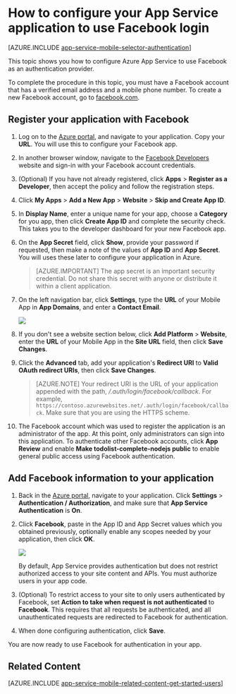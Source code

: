 <properties
    pageTitle="How to configure Facebook authentication for your App Services application"
    description="Learn how to configure Facebook authentication for your App Services application."
    services="app-service\mobile"
    documentationCenter=""
    authors="mattchenderson"
    manager="dwrede"
    editor=""/>

<tags
    ms.service="app-service-mobile"
    ms.workload="mobile"
    ms.tgt_pltfrm="na"
    ms.devlang="multiple"
    ms.topic="article"
    ms.date="02/28/2016"
    ms.author="mahender"/>

# How to configure your App Service application to use Facebook login

[AZURE.INCLUDE [app-service-mobile-selector-authentication](../../includes/app-service-mobile-selector-authentication.md)]

This topic shows you how to configure Azure App Service to use Facebook as an authentication provider.

To complete the procedure in this topic, you must have a Facebook account that has a verified email address and a mobile phone number. To create a new Facebook account, go to [facebook.com].

## <a name="register"> </a>Register your application with Facebook

1. Log on to the [Azure portal], and navigate to your application. Copy your **URL**. You will use this to configure your Facebook app.

2. In another browser window, navigate to the [Facebook Developers] website and sign-in with your Facebook account credentials.

3. (Optional) If you have not already registered, click **Apps** > **Register as a Developer**, then accept the policy and follow the registration steps.

4. Click **My Apps** > **Add a New App** > **Website** > **Skip and Create App ID**. 

5. In **Display Name**, enter a unique name for your app, choose a **Category** for you app, then click **Create App ID** and complete the security check. This takes you to the developer dashboard for your new Facebook app.

6. On the **App Secret** field, click **Show**, provide your password if requested, then make a note of the values of **App ID** and **App Secret**. You will uses these later to configure your application in Azure.

    > [AZURE.IMPORTANT] The app secret is an important security credential. Do not share this secret with anyone or distribute it within a client application.

7. On the left navigation bar, click **Settings**, type the **URL** of your Mobile App in **App Domains**, and enter a **Contact Email**.

    ![][0]

8. If you don't see a website section below, click **Add Platform** > **Website**, enter the **URL** of your Mobile App in the **Site URL** field, then click **Save Changes**.

9. Click the **Advanced** tab, add your application's **Redirect URI** to **Valid OAuth redirect URIs**, then click **Save Changes**. 

    > [AZURE.NOTE] Your redirect URI is the URL of your application appended with the path, _/.auth/login/facebook/callback_. For example, `https://contoso.azurewebsites.net/.auth/login/facebook/callback`. Make sure that you are using the HTTPS scheme.

10. The Facebook account which was used to register the application is an administrator of the app. At this point, only administrators can sign into this application. To authenticate other Facebook accounts, click **App Review** and enable **Make todolist-complete-nodejs public** to enable general public access using Facebook authentication.


## <a name="secrets"> </a>Add Facebook information to your application

1. Back in the [Azure portal], navigate to your application. Click **Settings** > **Authentication / Authorization**, and make sure that **App Service Authentication** is **On**.

2. Click **Facebook**, paste in the App ID and App Secret values which you obtained previously, optionally enable any scopes needed by your application, then click **OK**.

    ![][1]

    By default, App Service provides authentication but does not restrict authorized access to your site content and APIs. You must authorize users in your app code.

3. (Optional) To restrict access to your site to only users authenticated by Facebook, set **Action to take when request is not authenticated** to **Facebook**. This requires that all requests be authenticated, and all unauthenticated requests are redirected to Facebook for authentication.

4. When done configuring authentication, click **Save**.

You are now ready to use Facebook for authentication in your app.

## <a name="related-content"> </a>Related Content

[AZURE.INCLUDE [app-service-mobile-related-content-get-started-users](../../includes/app-service-mobile-related-content-get-started-users.md)]

<!-- Images. -->
[0]: ./media/app-service-mobile-how-to-configure-facebook-authentication/app-service-facebook-dashboard.png
[1]: ./media/app-service-mobile-how-to-configure-facebook-authentication/mobile-app-facebook-settings.png

<!-- URLs. -->
[Facebook Developers]: http://go.microsoft.com/fwlink/p/?LinkId=268286
[facebook.com]: http://go.microsoft.com/fwlink/p/?LinkId=268285
[Get started with authentication]: /en-us/develop/mobile/tutorials/get-started-with-users-dotnet/
[Azure portal]: https://portal.azure.com/

<!--HONumber=Apr16_HO1-->


